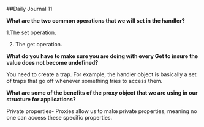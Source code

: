 ##Daily Journal 11

<b>What are the two common operations that we will set in the handler?</b>

1.The set operation.

2. The get operation.

<b>What do you have to make sure you are doing with every Get to insure the value does not become undefined?</b>

You need to create a trap. For example, the handler object is basically a set of traps that go off whenever something tries to access them.



<b>What are some of the benefits of the proxy object that we are using in our structure for applications?</b>

Private properties- Proxies allow us to make private properties, meaning no one can access these specific properties. 
